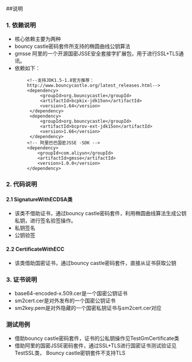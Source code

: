 ##说明

### 1. 依赖说明
- 核心依赖主要为两种
- bouncy castle密码套件所支持的椭圆曲线公钥算法
- gmsse 阿里的一个开源国密JSSE安全套接字扩展包，用于进行SSL+TLS通讯。
- 依赖如下：
```        
        <!--支持JDK1.5-1.8官方推荐： 
        http://www.bouncycastle.org/latest_releases.html-->
        <dependency>
             <groupId>org.bouncycastle</groupId>
             <artifactId>bcpkix-jdk15on</artifactId>
             <version>1.64</version>
         </dependency>
         <dependency>
             <groupId>org.bouncycastle</groupId>
             <artifactId>bcprov-ext-jdk15on</artifactId>
             <version>1.66</version>
         </dependency>
        <!-- 阿里巴巴国密JSSE -SDK -->
        <dependency>
            <groupId>com.aliyun</groupId>
            <artifactId>gmsse</artifactId>
            <version>1.0.0</version>
        </dependency>
```

### 2. 代码说明
#### 2.1 SignatureWithECDSA类

- 该类不借助证书，通过bouncy castle密码套件，利用椭圆曲线算法生成公钥私钥，进行签名验签操作。
- 私钥签名
- 公钥验签

#### 2.2 CertificateWithECC

- 该类借助国密证书，通过bouncy castle密码套件，直接从证书获取公钥

### 3. 证书说明

- base64-encoded-x.509.cer是一个国密公钥证书
- sm2cert.cer是对外发布的一个国密公钥证书
- sm2key.pem是对外隐藏的一个国密私钥证书与sm2cert.cer对应

### 测试用例
- 借助bouncy castle密码套件，证书的公私钥操作见TestGmCertificate类
- 借助阿里的国密JSSE密码套件，通过SSL+TLS进行国密证书测试验证见TestSSL类，
  Bouncy castle密钥套件不支持TLS

